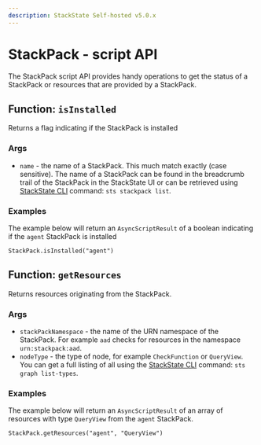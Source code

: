 ```yaml
---
description: StackState Self-hosted v5.0.x 
---
```


# StackPack - script API

The StackPack script API provides handy operations to get the status of a StackPack or resources that are provided by a StackPack.

## Function: `isInstalled`

Returns a flag indicating if the StackPack is installed

### Args

* `name` - the name of a StackPack. This much match exactly \(case sensitive\). The name of a StackPack can be found in the breadcrumb trail of the StackPack in the StackState UI or can be retrieved using [StackState CLI](../../../../setup/cli/README.md) command: `sts stackpack list`.

### Examples

The example below will return an `AsyncScriptResult` of a boolean indicating if the `agent` StackPack is installed

```text
StackPack.isInstalled("agent")
```

## Function: `getResources`

Returns resources originating from the StackPack.

### Args

* `stackPackNamespace` - the name of the URN namespace of the StackPack. For example `aad` checks for resources in the namespace `urn:stackpack:aad`.
* `nodeType` - the type of node, for example `CheckFunction` or `QueryView`. You can get a full listing of all using the [StackState CLI](../../../../setup/cli/README.md) command: `sts graph list-types`.

### Examples

The example below will return an `AsyncScriptResult` of an array of resources with type `QueryView` from the `agent` StackPack.

```text
StackPack.getResources("agent", "QueryView")
```

